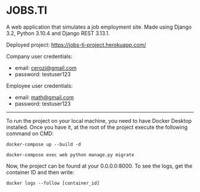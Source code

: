 # JOBS.TI

A web application that simulates a job employment site. Made using Django 3.2, Python 3.10.4 and Django REST 3.13.1.

Deployed project: https://jobs-ti-project.herokuapp.com/

Company user credentials:
   * email: cerozi@gmail.com
   * password: testuser123

Employee user credentials:
   * email: math@gmail.com
   * password: testuser123

<hr></hr>

To run the project on your local machine, you need to have Docker Desktop installed. Once you have it, at the root of the project execute the following command on CMD:
```
docker-compose up --build -d
```
```
docker-compose exec web python manage.py migrate
```

Now, the project can be found at your 0.0.0.0:8000. To see the logs, get the container ID and then write:
```
docker logs --follow [container_id]
```






